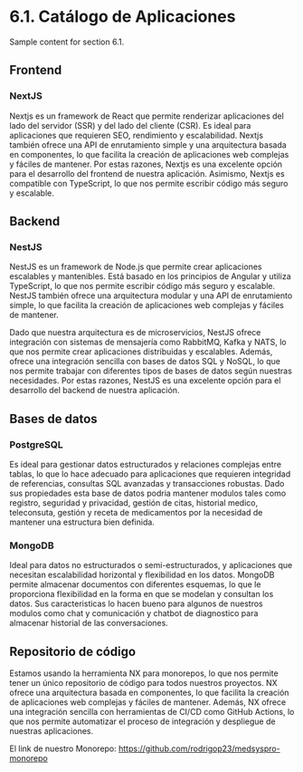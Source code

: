 # 6.1. Catálogo de Aplicaciones

Sample content for section 6.1.

## Frontend

### NextJS

Nextjs es un framework de React que permite renderizar aplicaciones del lado del servidor (SSR) y del lado del cliente (CSR). Es ideal para aplicaciones que requieren SEO, rendimiento y escalabilidad. Nextjs también ofrece una API de enrutamiento simple y una arquitectura basada en componentes, lo que facilita la creación de aplicaciones web complejas y fáciles de mantener. Por estas razones, Nextjs es una excelente opción para el desarrollo del frontend de nuestra aplicación. Asimismo, Nextjs es compatible con TypeScript, lo que nos permite escribir código más seguro y escalable.

## Backend

### NestJS

NestJS es un framework de Node.js que permite crear aplicaciones escalables y mantenibles. Está basado en los principios de Angular y utiliza TypeScript, lo que nos permite escribir código más seguro y escalable. NestJS también ofrece una arquitectura modular y una API de enrutamiento simple, lo que facilita la creación de aplicaciones web complejas y fáciles de mantener.

Dado que nuestra arquitectura es de microservicios, NestJS ofrece integración con sistemas de mensajería como RabbitMQ, Kafka y NATS, lo que nos permite crear aplicaciones distribuidas y escalables. Además, ofrece una integración sencilla con bases de datos SQL y NoSQL, lo que nos permite trabajar con diferentes tipos de bases de datos según nuestras necesidades. Por estas razones, NestJS es una excelente opción para el desarrollo del backend de nuestra aplicación.

## Bases de datos

### PostgreSQL

Es ideal para gestionar datos estructurados y relaciones complejas entre tablas, lo que lo hace adecuado para aplicaciones que requieren integridad de referencias, consultas SQL avanzadas y transacciones robustas. Dado sus propiedades esta base de datos podria mantener modulos tales como registro, seguridad y privacidad, gestión de citas, historial medico, teleconsuta, gestión y receta de medicamentos por la necesidad de mantener una estructura bien definida.

### MongoDB

Ideal para datos no estructurados o semi-estructurados, y aplicaciones que necesitan escalabilidad horizontal y flexibilidad en los datos. MongoDB permite almacenar documentos con diferentes esquemas, lo que le proporciona flexibilidad en la forma en que se modelan y consultan los datos. Sus caracteristicas lo hacen bueno para algunos de nuestros modulos como chat y comunicación y chatbot de diagnostico para almacenar historial de las conversaciones.

## Repositorio de código

Estamos usando la herramienta NX para monorepos, lo que nos permite tener un único repositorio de código para todos nuestros proyectos. NX ofrece una arquitectura basada en componentes, lo que facilita la creación de aplicaciones web complejas y fáciles de mantener. Además, NX ofrece una integración sencilla con herramientas de CI/CD como GitHub Actions, lo que nos permite automatizar el proceso de integración y despliegue de nuestras aplicaciones.

El link de nuestro Monorepo: <https://github.com/rodrigop23/medsyspro-monorepo>
